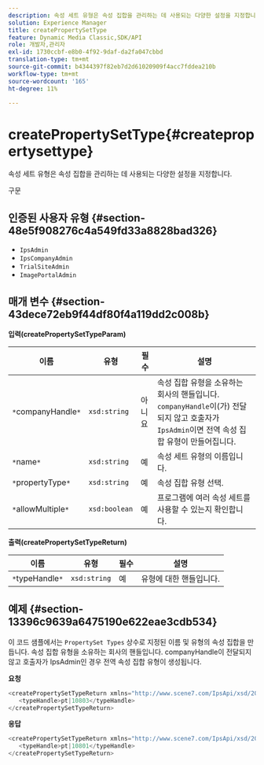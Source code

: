 ```yaml
---
description: 속성 세트 유형은 속성 집합을 관리하는 데 사용되는 다양한 설정을 지정합니다.
solution: Experience Manager
title: createPropertySetType
feature: Dynamic Media Classic,SDK/API
role: 개발자,관리자
exl-id: 1730ccbf-e8b0-4f92-9daf-da2fa047cbbd
translation-type: tm+mt
source-git-commit: b4344397f82eb7d2d61020909f4acc7fddea210b
workflow-type: tm+mt
source-wordcount: '165'
ht-degree: 11%

---
```


# createPropertySetType{#createpropertysettype}

속성 세트 유형은 속성 집합을 관리하는 데 사용되는 다양한 설정을 지정합니다.

구문

## 인증된 사용자 유형 {#section-48e5f908276c4a549fd33a8828bad326}

* `IpsAdmin`
* `IpsCompanyAdmin`
* `TrialSiteAdmin`
* `ImagePortalAdmin`

## 매개 변수 {#section-43dece72eb9f44df80f4a119dd2c008b}

**입력(createPropertySetTypeParam)**

| 이름 | 유형 | 필수 | 설명 |
|---|---|---|---|
| `*`companyHandle`*` | `xsd:string` | 아니요 | 속성 집합 유형을 소유하는 회사의 핸들입니다. `companyHandle`이(가) 전달되지 않고 호출자가 `IpsAdmin`이면 전역 속성 집합 유형이 만들어집니다. |
| `*`name`*` | `xsd:string` | 예 | 속성 세트 유형의 이름입니다. |
| `*`propertyType`*` | `xsd:string` | 예 | 속성 집합 유형 선택. |
| `*`allowMultiple`*` | `xsd:boolean` | 예 | 프로그램에 여러 속성 세트를 사용할 수 있는지 확인합니다. |

**출력(createPropertySetTypeReturn)**

| 이름 | 유형 | 필수 | 설명 |
|---|---|---|---|
| `*`typeHandle`*` | `xsd:string` | 예 | 유형에 대한 핸들입니다. |

## 예제 {#section-13396c9639a6475190e622eae3cdb534}

이 코드 샘플에서는 `PropertySet Types` 상수로 지정된 이름 및 유형의 속성 집합을 만듭니다. 속성 집합 유형을 소유하는 회사의 핸들입니다. companyHandle이 전달되지 않고 호출자가 IpsAdmin인 경우 전역 속성 집합 유형이 생성됩니다.

**요청**

```java
<createPropertySetTypeReturn xmlns="http://www.scene7.com/IpsApi/xsd/2008-01-15">
   <typeHandle>pt|10803</typeHandle>
</createPropertySetTypeReturn>
```

**응답**

```java
<createPropertySetTypeReturn xmlns="http://www.scene7.com/IpsApi/xsd/2008-01-15">
   <typeHandle>pt|10801</typeHandle>
</createPropertySetTypeReturn>
```
